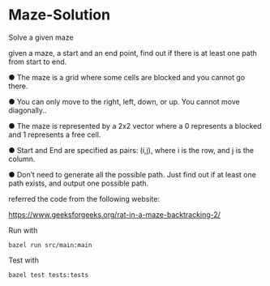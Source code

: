 # Maze-Solution
Solve a given maze

given a maze, a start and an end point, find out if there is at least one path from start to end.

● The maze is a grid where some cells are blocked and you cannot go there.

● You can only move to the right, left, down, or up. You cannot move diagonally..

● The maze is represented by a 2x2 vector where a 0 represents a blocked and 1
represents a free cell.

● Start and End are specified as pairs: (i,j), where i is the row, and j is the column.

● Don’t need to generate all the possible path. Just find out if at least one path exists, and output one possible path. 

referred the code from the following website: 

https://www.geeksforgeeks.org/rat-in-a-maze-backtracking-2/

Run with
```
bazel run src/main:main
```

Test with
```
bazel test tests:tests
```


